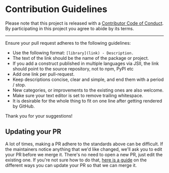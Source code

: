 # Contribution Guidelines

Please note that this project is released with a
[Contributor Code of Conduct](code-of-conduct.md). By participating in this
project you agree to abide by its terms.

---

Ensure your pull request adheres to the following guidelines:

- Use the following format: `[library](link) - Description.`
- The text of the link should be the name of the package or project.
- If you add a construct published in multiple languages via JSII, the link should point to the source repository, not to npm, PyPI etc
- Add one link per pull-request.
- Keep descriptions concise, clear and simple, and end them with a period / stop.
- New categories, or improvements to the existing ones are also welcome.
- Make sure your text editor is set to remove trailing whitespace.
- It is desirable for the whole thing to fit on one line after getting rendered by GitHub.

Thank you for your suggestions!

## Updating your PR

A lot of times, making a PR adhere to the standards above can be difficult.
If the maintainers notice anything that we'd like changed, we'll ask you to
edit your PR before we merge it. There's no need to open a new PR, just edit
the existing one. If you're not sure how to do that,
[here is a guide](https://github.com/RichardLitt/knowledge/blob/master/github/amending-a-commit-guide.md)
on the different ways you can update your PR so that we can merge it.
